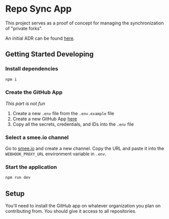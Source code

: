 # Repo Sync App

This project serves as a proof of concept for managing the synchronization of "private forks".

An initial ADR can be found [here](https://docs.google.com/document/d/1QXYzp_62fsVPWlAdzD2_OcwGonO3vvmO0lVw4DgGtIc/edit?usp=sharing).

## Getting Started Developing

### Install dependencies

```sh
npm i
```

### Create the GitHub App

_This part is not fun_

1. Create a new `.env` file from the `.env.example` file
2. Create a new GitHub App [here](https://github.com/settings/apps/new)
3. Copy all the secrets, credentials, and IDs into the `.env` file

### Select a smee.io channel

Go to [smee.io](https://smee.io/new) and create a new channel. Copy the URL and paste it into the `WEBHOOK_PROXY_URL` environment variable in `.env`.

### Start the application

```sh
npm run dev
```

## Setup

You'll need to install the GitHub app on whatever organization you plan on contributing from. You should give it access to all repositories.

